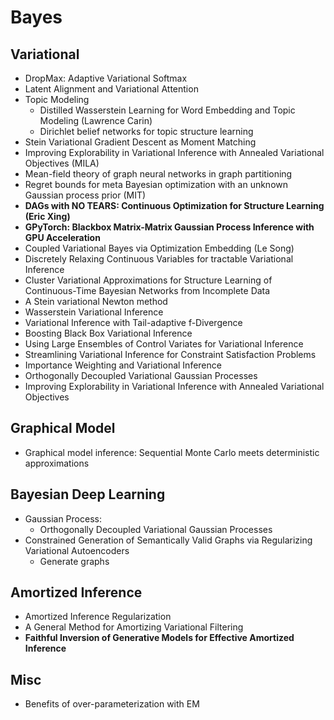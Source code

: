 # Bayes

## Variational
- DropMax: Adaptive Variational Softmax
- Latent Alignment and Variational Attention
- Topic Modeling
	- Distilled Wasserstein Learning for Word Embedding and Topic Modeling (Lawrence Carin)
	- Dirichlet belief networks for topic structure learning
- Stein Variational Gradient Descent as Moment Matching
- Improving Explorability in Variational Inference with Annealed Variational Objectives (MILA)
- Mean-field theory of graph neural networks in graph partitioning
- Regret bounds for meta Bayesian optimization with an unknown Gaussian process prior (MIT)
- **DAGs with NO TEARS: Continuous Optimization for Structure Learning (Eric Xing)**
- **GPyTorch: Blackbox Matrix-Matrix Gaussian Process Inference with GPU Acceleration**
- Coupled Variational Bayes via Optimization Embedding (Le Song)
- Discretely Relaxing Continuous Variables for tractable Variational Inference
- Cluster Variational Approximations for Structure Learning of Continuous-Time Bayesian Networks from Incomplete Data
- A Stein variational Newton method
- Wasserstein Variational Inference
- Variational Inference with Tail-adaptive f-Divergence
- Boosting Black Box Variational Inference
- Using Large Ensembles of Control Variates for Variational Inference
- Streamlining Variational Inference for Constraint Satisfaction Problems
- Importance Weighting and Variational Inference
- Orthogonally Decoupled Variational Gaussian Processes
- Improving Explorability in Variational Inference with Annealed Variational Objectives

## Graphical Model
- Graphical model inference: Sequential Monte Carlo meets deterministic approximations

## Bayesian Deep Learning
- Gaussian Process:
	- Orthogonally Decoupled Variational Gaussian Processes
- Constrained Generation of Semantically Valid Graphs via Regularizing Variational Autoencoders
	- Generate graphs

## Amortized Inference
- Amortized Inference Regularization
- A General Method for Amortizing Variational Filtering
- **Faithful Inversion of Generative Models for Effective Amortized Inference**

## Misc
- Benefits of over-parameterization with EM

